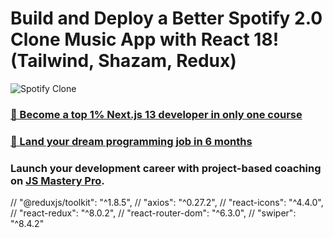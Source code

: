# Build and Deploy a Better Spotify 2.0 Clone Music App with React 18! (Tailwind, Shazam, Redux)
![Spotify Clone](https://i.ibb.co/mFh2kGZ/Thumbnail-2.png)

### [🌟 Become a top 1% Next.js 13 developer in only one course](https://jsmastery.pro/next13)
### [🚀 Land your dream programming job in 6 months](https://jsmastery.pro/masterclass)

### Launch your development career with project-based coaching on [JS Mastery Pro](https://www.jsmastery.pro).


 // "@reduxjs/toolkit": "^1.8.5",
    // "axios": "^0.27.2",
      // "react-icons": "^4.4.0",
    // "react-redux": "^8.0.2",
    // "react-router-dom": "^6.3.0",
    // "swiper": "^8.4.2"
